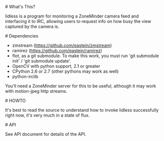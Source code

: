 <A name="toc1-0" title="What's This?" />
# What's This?

lidless is a program for monitoring a ZoneMinder camera feed and interfacing it to IRC, allowing users to request info on how busy the view captured by the camera is.

<A name="toc1-5" title="Dependencies" />
# Dependencies

* zmstream (https://github.com/eastein/zmstream)
* ramirez (https://github.com/eastein/ramirez)
* flot, as a git submodule.  To make this work, you must run 'git submodule init' / 'git submodule update'.
* OpenCV with python support, 2.1 or greater
* CPython 2.6 or 2.7 (other pythons may work as well)
* python-irclib

You'll need a ZoneMinder server for this to be useful, although it may work with motion-jpeg http streams.

<A name="toc1-17" title="HOWTO" />
# HOWTO

It's best to read the source to understand how to invoke lidless successfully right now, it's very much in a state of flux.

<A name="toc1-22" title="API" />
# API

See API document for details of the API.
